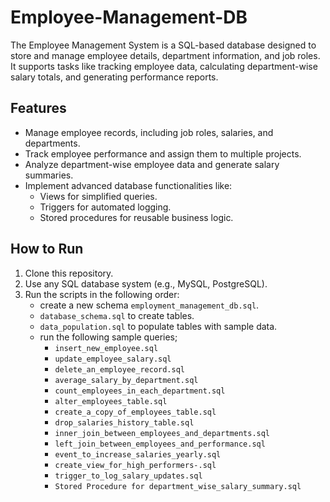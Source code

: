 # Employee-Management-DB
The Employee Management System is a SQL-based database designed to store and manage employee details, department information, and job roles. It supports tasks like tracking employee data, calculating department-wise salary totals, and generating performance reports.

## Features
- Manage employee records, including job roles, salaries, and departments.
- Track employee performance and assign them to multiple projects.
- Analyze department-wise employee data and generate salary summaries.
- Implement advanced database functionalities like:
  - Views for simplified queries.
  - Triggers for automated logging.
  - Stored procedures for reusable business logic.

## How to Run
1. Clone this repository.
2. Use any SQL database system (e.g., MySQL, PostgreSQL).
3. Run the scripts in the following order:
   - create a new schema `employment_management_db.sql`.
   - `database_schema.sql` to create tables.
   - `data_population.sql` to populate tables with sample data.
   - run the following sample queries;
       - `insert_new_employee.sql`
       - `update_employee_salary.sql`
       - `delete_an_employee_record.sql`
       - `average_salary_by_department.sql`
       - `count_employees_in_each_department.sql`
       - `alter_employees_table.sql`
       - `create_a_copy_of_employees_table.sql`
       - `drop_salaries_history_table.sql`
       - `inner_join_between_employees_and_departments.sql`
       - `left_join_between_employees_and_performance.sql`
       - `event_to_increase_salaries_yearly.sql`
       - `create_view_for_high_performers-.sql`
       - `trigger_to_log_salary_updates.sql`
       - `Stored Procedure for department_wise_salary_summary.sql`



